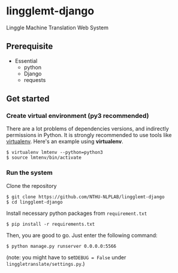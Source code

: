 # lingglemt-django
Linggle Machine Translation Web System

## Prerequisite
- Essential
  - python
  - Django
  - requests

## Get started
### Create virtual environment (py3 recommended)
There are a lot problems of dependencies versions, and indirectly permissions in Python.
It is strongly recommended to use tools like [virtualenv](https://virtualenv.pypa.io).
Here's an example using **virtualenv**.
```console
$ virtualenv lmtenv --python=python3
$ source lmtenv/bin/activate
```

### Run the system
Clone the repository
```console
$ git clone https://github.com/NTHU-NLPLAB/lingglemt-django
$ cd lingglemt-django
```

Install necessary python packages from `requirement.txt`
```console
$ pip install -r requirements.txt
```

Then, you are good to go. Just enter the following command:
```console
$ python manage.py runserver 0.0.0.0:5566
```
(note: you might have to set`DEBUG = False` under `linggletranslate/settings.py`.)
